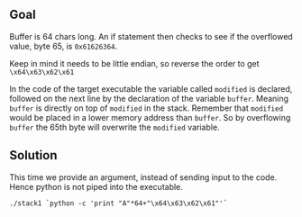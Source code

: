<h2>Goal</h2>

Buffer is 64 chars long.  An if statement then checks to see if the overflowed value, byte 65, is `0x61626364`.


Keep in mind it needs to be little endian, so reverse the order to get `\x64\x63\x62\x61`

In the code of the target executable the variable called `modified` is declared, followed on the next line by the declaration of the variable `buffer`. Meaning `buffer` is directly on top of `modified` in the stack. Remember that `modified` would be placed in a lower memory address than `buffer`. So by overflowing `buffer` the 65th byte will overwrite the `modified` variable.



<h2>Solution</h2>

This time we provide an argument, instead of sending input to the code.  Hence python is not piped into the executable.
```
./stack1 `python -c 'print "A"*64+"\x64\x63\x62\x61"'`
```
